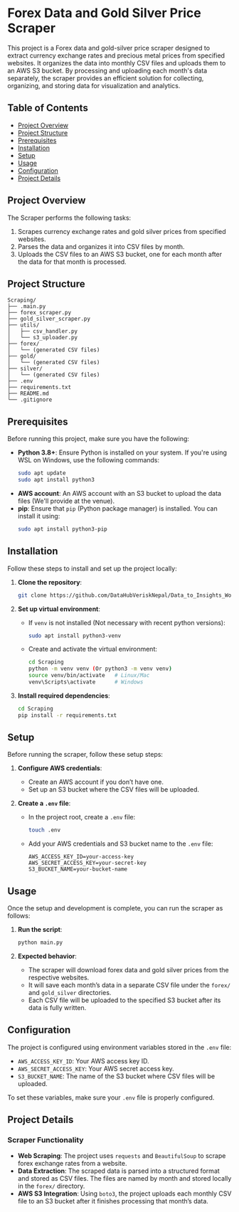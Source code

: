 # Forex Data and Gold Silver Price Scraper

This project is a Forex data and gold-silver price scraper designed to extract currency exchange rates and precious metal prices from specified websites. It organizes the data into monthly CSV files and uploads them to an AWS S3 bucket. By processing and uploading each month's data separately, the scraper provides an efficient solution for collecting, organizing, and storing data for visualization and analytics.

## Table of Contents

- [Project Overview](#project-overview)
- [Project Structure](#project-structure)
- [Prerequisites](#prerequisites)
- [Installation](#installation)
- [Setup](#setup)
- [Usage](#usage)
- [Configuration](#configuration)
- [Project Details](#project-details)

## Project Overview

The Scraper performs the following tasks:

1. Scrapes currency exchange rates and gold silver prices from specified websites.
2. Parses the data and organizes it into CSV files by month.
3. Uploads the CSV files to an AWS S3 bucket, one for each month after the data for that month is processed.

## Project Structure

```plaintext
Scraping/
├── .main.py
├── forex_scraper.py
├── gold_silver_scraper.py
├── utils/
│   ├── csv_handler.py
│   └── s3_uploader.py
├── forex/
│   └── (generated CSV files)
├── gold/
│   └── (generated CSV files)
├── silver/
│   └── (generated CSV files)
├── .env
├── requirements.txt
├── README.md
└── .gitignore
```

## Prerequisites

Before running this project, make sure you have the following:

- **Python 3.8+**: Ensure Python is installed on your system. If you're using WSL on Windows, use the following commands:
    ```bash
    sudo apt update
    sudo apt install python3
    ```
- **AWS account**: An AWS account with an S3 bucket to upload the data files (We'll provide at the venue).
- **pip**: Ensure that `pip` (Python package manager) is installed. You can install it using:
    ```bash
    sudo apt install python3-pip
    ```

## Installation

Follow these steps to install and set up the project locally:

1. **Clone the repository**:
    ```bash
    git clone https://github.com/DataHubVeriskNepal/Data_to_Insights_Workshop_Template_2024.git
    ```

2. **Set up virtual environment**:
    - If `venv` is not installed (Not necessary with recent python versions):
      ```bash
      sudo apt install python3-venv
      ```
    - Create and activate the virtual environment:
      ```bash
      cd Scraping
      python -m venv venv (Or python3 -m venv venv)
      source venv/bin/activate   # Linux/Mac
      venv\Scripts\activate      # Windows
      ```

3. **Install required dependencies**:
    ```bash
    cd Scraping
    pip install -r requirements.txt
    ```

## Setup

Before running the scraper, follow these setup steps:

1. **Configure AWS credentials**:
    - Create an AWS account if you don’t have one.
    - Set up an S3 bucket where the CSV files will be uploaded.

2. **Create a `.env` file**:
    - In the project root, create a `.env` file:
      ```bash
      touch .env
      ```
    - Add your AWS credentials and S3 bucket name to the `.env` file:
      ```env
      AWS_ACCESS_KEY_ID=your-access-key
      AWS_SECRET_ACCESS_KEY=your-secret-key
      S3_BUCKET_NAME=your-bucket-name
      ```

## Usage

Once the setup and development is complete, you can run the scraper as follows:

1. **Run the script**:
    ```bash
    python main.py
    ```

2. **Expected behavior**:
    - The scraper will download forex data and gold silver prices from the respective websites.
    - It will save each month’s data in a separate CSV file under the `forex/` and `gold_silver` directories.
    - Each CSV file will be uploaded to the specified S3 bucket after its data is fully written.

## Configuration

The project is configured using environment variables stored in the `.env` file:

- `AWS_ACCESS_KEY_ID`: Your AWS access key ID.
- `AWS_SECRET_ACCESS_KEY`: Your AWS secret access key.
- `S3_BUCKET_NAME`: The name of the S3 bucket where CSV files will be uploaded.

To set these variables, make sure your `.env` file is properly configured.

## Project Details

### Scraper Functionality

- **Web Scraping**: The project uses `requests` and `BeautifulSoup` to scrape forex exchange rates from a website.
- **Data Extraction**: The scraped data is parsed into a structured format and stored as CSV files. The files are named by month and stored locally in the `forex/` directory.
- **AWS S3 Integration**: Using `boto3`, the project uploads each monthly CSV file to an S3 bucket after it finishes processing that month’s data.
